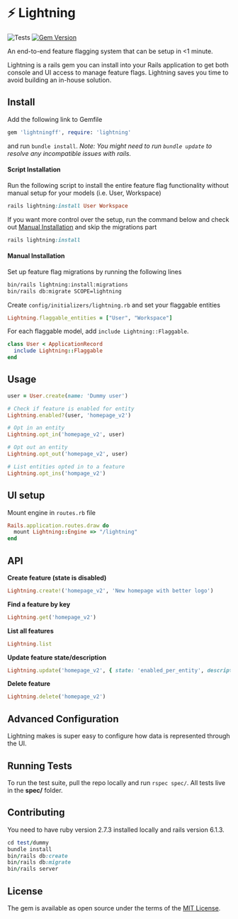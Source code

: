 # ⚡️ Lightning

![Tests](https://github.com/LightningFF/lightning/actions/workflows/run_test.yml/badge.svg) [![Gem Version](https://badge.fury.io/rb/lightningff.svg)](https://badge.fury.io/rb/lightningff)

An end-to-end feature flagging system that can be setup in <1 minute.

Lightning is a rails gem you can install into your Rails application to get both console and UI access to manage feature flags. Lightning saves you time to avoid building an in-house solution. 

## Install

Add the following link to Gemfile
```ruby
gem 'lightningff', require: 'lightning'
```
and run `bundle install`. _Note: You might need to run `bundle update` to resolve any incompatible issues with rails._

#### Script Installation

Run the following script to install the entire feature flag functionality without manual setup for your models (i.e. User, Workspace)
```ruby
rails lightning:install User Workspace
```

If you want more control over the setup, run the command below and check out [Manual Installation](#manual-installation) and skip the migrations part
```ruby
rails lightning:install
```

#### Manual Installation
Set up feature flag migrations by running the following lines
```bash
bin/rails lightning:install:migrations
bin/rails db:migrate SCOPE=lightning
```

Create `config/initializers/lightning.rb` and set your flaggable entities
```ruby
Lightning.flaggable_entities = ["User", "Workspace"]
```
For each flaggable model, add `include Lightning::Flaggable`.
```ruby
class User < ApplicationRecord
  include Lightning::Flaggable
end
```

## Usage

```ruby
user = User.create(name: 'Dummy user')

# Check if feature is enabled for entity
Lightning.enabled?(user, 'homepage_v2')

# Opt in an entity
Lightning.opt_in('homepage_v2', user)

# Opt out an entity
Lightning.opt_out('homepage_v2', user)

# List entities opted in to a feature
Lightning.opt_ins('hompage_v2')
```

## UI setup

Mount engine in `routes.rb` file
```ruby
Rails.application.routes.draw do
  mount Lightning::Engine => "/lightning"
end
```

## API

**Create feature (state is disabled)**

```ruby
Lightning.create!('homepage_v2', 'New homepage with better logo')
```

**Find a feature by key**

```ruby
Lightning.get('homepage_v2')
```

**List all features**

```ruby
Lightning.list
```

**Update feature state/description**

```ruby
Lightning.update('homepage_v2', { state: 'enabled_per_entity', description: 'Homepage with new nav' })
```

**Delete feature**

```ruby
Lightning.delete('homepage_v2')
```

## Advanced Configuration

Lightning makes is super easy to configure how data is represented through the UI. 

## Running Tests

To run the test suite, pull the repo locally and run `rspec spec/`. All tests live in the **spec/** folder.


## Contributing

You need to have ruby version 2.7.3 installed locally and rails version 6.1.3. 

```ruby
cd test/dummy
bundle install
bin/rails db:create
bin/rails db:migrate
bin/rails server
```

## License
The gem is available as open source under the terms of the [MIT License](https://opensource.org/licenses/MIT).
